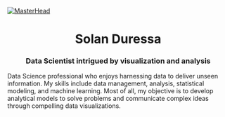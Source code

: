 [![MasterHead](https://nielseniq.com/wp-content/uploads/sites/4/2021/02/data-science-icon-animation-banner-clockwise-4.gif)](https://rishavchanda.io)
<h1 align="center">Solan Duressa</h1>
<h3 align="center">Data Scientist intrigued by visualization and analysis</h3>

Data Science professional who enjoys harnessing data to deliver unseen information. My skills include data management, analysis, statistical modeling, and machine learning. Most of all, my objective is to develop analytical models to solve problems and communicate complex ideas through compelling data visualizations.
